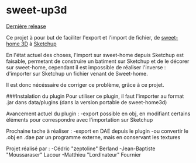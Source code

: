 # sweet-up3d
[Dernière release](https://github.com/zeptoline/sweet-up3d/releases/tag/v1.0)

Ce projet à pour but de faciliter l'export et l'import de fichier, de [sweet-home 3D](http://www.sweethome3d.com/) à [Sketchup](http://www.sketchup.com/)

En l'état actuel des choses, l'import sur sweet-home depuis Sketchup est faisable, permetant de construire un batiment sur Sketchup et de le décorer sur sweet-home, cependant il est impossible de réaliser l'inverse : d'importer sur Sketchup un fichier venant de Sweet-home.

Il est donc nécéssaire de corriger ce problème, grâce à ce projet.


###Instalation du plugin
Pour utiliser ce plugin, il faut l'importer au format .jar dans data/plugins (dans la version portable de sweet-home3d)


Avancement actuel du plugin :
  -export possible en obj, en modifiant certains éléments pour correspondre avec l'importation sur Sketchup
  
Prochaine tache à réaliser :
  -export en DAE depuis le plugin
  -ou convertir le .obj en .dae par un programme externe, mais en conservant les textures
  
  
Projet réalisé par :
  -Cédric "zeptoline" Berland
  -Jean-Baptiste "Moussaraser" Lacour
  -Matthieu "LordInateur" Fournier

